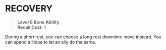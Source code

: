 ﻿# RECOVERY

> **Level 6 Bone Ability**  
> **Recall Cost:** 1

During a short rest, you can choose a long rest downtime move instead. You can spend a Hope to let an ally do the same.
